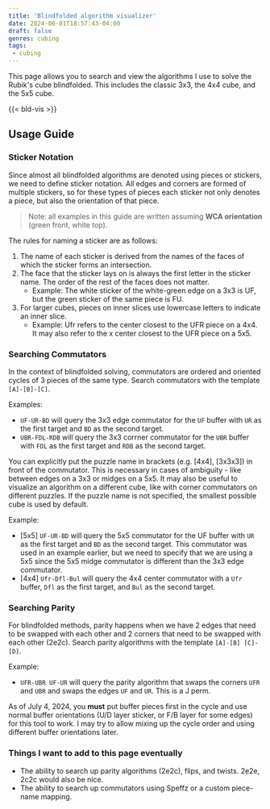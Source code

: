 ```yaml
---
title: 'Blindfolded algorithm visualizer'
date: 2024-06-01T18:57:43-04:00
draft: false
genres: cubing
tags:
 - cubing
---
```


This page allows you to search and view the algorithms I use to solve the Rubik's cube blindfolded. This includes the classic 3x3, the 4x4 cube, and the 5x5 cube. 

{{< bld-vis >}}

## Usage Guide

### Sticker Notation
Since almost all blindfolded algorithms are denoted using pieces or stickers, we need to define sticker notation. All edges and corners are formed of multiple stickers, so for these types of pieces each sticker not only denotes a piece, but also the orientation of that piece. 

> Note: all examples in this guide are written assuming **WCA orientation** (green front, white top).

The rules for naming a sticker are as follows:
1. The name of each sticker is derived from the names of the faces of which the sticker forms an intersection.
2. The face that the sticker lays on is always the first letter in the sticker name. The order of the rest of the faces does not matter. 
    * Example: The white sticker of the white-green edge on a 3x3 is UF, but the green sticker of the same piece is FU.
3. For larger cubes, pieces on inner slices use lowercase letters to indicate an inner slice. 
    * Example: Ufr refers to the center closest to the UFR piece on a 4x4. It may also refer to the x center closest to the UFR piece on a 5x5. 


### Searching Commutators
In the context of blindfolded solving, commutators are ordered and oriented cycles of 3 pieces of the same type. Search commutators with the template `[A]-[B]-[C]`.

Examples:
* `UF-UR-BD` will query the 3x3 edge commutator for the `UF` buffer with `UR` as the first target and `BD` as the second target.
* `UBR-FDL-RDB` will query the 3x3 corrner commutator for the `UBR` buffer with `FDL` as the first target and `RDB` as the second target.

You can explicitly put the puzzle name in brackets (e.g. [4x4], [3x3x3]) in front of the commutator. This is necessary in cases of ambiguity - like between edges on a 3x3 or midges on a 5x5. It may also be useful to visualize an algorithm on a different cube, like with corner commutators on different puzzles. If the puzzle name is not specified, the smallest possible cube is used by default.

Example:
* [5x5] `UF-UR-BD` will query the 5x5 commutator for the UF buffer with `UR` as the first target and `BD` as the second target. This commutator was used in an example earlier, but we need to specify that we are using a 5x5 since the 5x5 midge commutator is different than the 3x3 edge commutator.
* [4x4] `Ufr-Dfl-Bul` will query the 4x4 center commutator with a `Ufr` buffer, `Dfl` as the first target, and `Bul` as the second target. 

### Searching Parity
For blindfolded methods, parity happens when we have 2 edges that need to be swapped with each other and 2 corners that need to be swapped with each other (2e2c). Search parity algorithms with the template `[A]-[B] [C]-[D]`. 

Example:
* `UFR-UBR UF-UR` will query the parity algorithm that swaps the corners `UFR` and `UBR` and swaps the edges `UF` and `UR`. This is a J perm.


As of July 4, 2024, you **must** put buffer pieces first in the cycle and use normal buffer orientations (U/D layer sticker, or F/B layer for some edges) for this tool to work. I may try to allow mixing up the cycle order and using different buffer orientations later.

### Things I want to add to this page eventually
* The ability to search up parity algorithms (2e2c), flips, and twists. 2e2e, 2c2c would also be nice. 
* The ability to search up commutators using Speffz or a custom piece-name mapping.